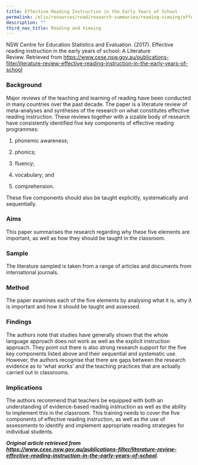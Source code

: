 ```yaml
---
title: Effective Reading Instruction in the Early Years of School
permalink: /elis/resources/read/research-summaries/reading-viewing/effective-reading-instruction-in-early-years/
description: ""
third_nav_title: Reading and Viewing
---
```

NSW Centre for Education Statistics and Evaluation. (2017). Effective reading instruction in the early years of school: A Literature Review. Retrieved from https://www.cese.nsw.gov.au/publications-filter/literature-review-effective-reading-instruction-in-the-early-years-of-school

### Background

Major reviews of the teaching and learning of reading have been conducted in many countries over the past decade. The paper is a literature review of meta-analyses and syntheses of the research on what constitutes effective reading instruction. These reviews together with a sizable body of research have consistently identified five key components of effective reading programmes:

1. phonemic awareness;

2. phonics;

3. fluency;

4. vocabulary; and

5. comprehension.

These five components should also be taught explicitly, systematically and sequentially. 

### Aims

This paper summarises the research regarding why these five elements are important, as well as how they should be taught in the classroom.

### Sample

The literature sampled is taken from a range of articles and documents from international journals.

### Method

The paper examines each of the five elements by analysing what it is, why it is important and how it should be taught and assessed.

### Findings

The authors note that studies have generally shown that the whole language approach does not work as well as the explicit instruction approach. They point out there is also strong research support for the five key components listed above and their sequential and systematic use. However, the authors recognise that there are gaps between the research evidence as to ‘what works’ and the teaching practices that are actually carried out in classrooms.

### Implications

The authors recommend that teachers be equipped with both an understanding of evidence-based reading instruction as well as the ability to implement this in the classroom. This training needs to cover the five components of effective reading instruction, as well as the use of assessments to identify and implement appropriate reading strategies for individual students.

**_Original article retrieved from https://www.cese.nsw.gov.au/publications-filter/literature-review-effective-reading-instruction-in-the-early-years-of-school._**